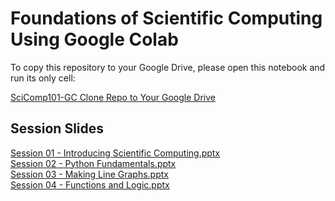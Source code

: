 # Foundations of Scientific Computing Using Google Colab

To copy this repository to your Google Drive, please open this notebook and run its only cell:

[SciComp101-GC Clone Repo to Your Google Drive](https://colab.research.google.com/drive/1200KoHTFcsc_2gQmjNJ_s2e2Vf1g1Bcz?usp=sharing)

## Session Slides


[Session 01 - Introducing Scientific Computing.pptx](https://brookhavenlab.sharepoint.com/:p:/s/scicomp101/EQa795IWBf5PjaFqUO05dxkB7HZoZI0_m3KINKHFHzloxw)\
[Session 02 - Python Fundamentals.pptx](https://brookhavenlab.sharepoint.com/:p:/s/scicomp101/EQFyW-G4bk9JokCnmhZmCnoBLb9xrJmaqS4HZJDvo2QDCA?e=03K4hM)\
[Session 03 - Making Line Graphs.pptx](https://brookhavenlab.sharepoint.com/:p:/s/scicomp101/EejwiZhOflZDq-MXORPI6L0BmOTPjIkqSlZOzF52sU_uOg?e=FcLxyE)\
[Session 04 - Functions and Logic.pptx](https://brookhavenlab.sharepoint.com/:p:/s/scicomp101/EY7aiyA3_llIo2F7M8ieYNIBBwBmf5QuF7j20szB02uKjg?e=qwtteJ)


